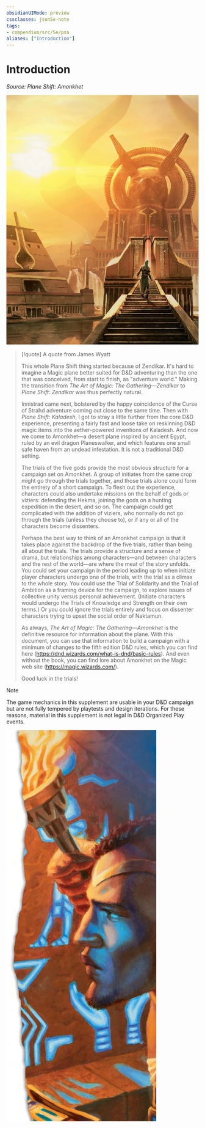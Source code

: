 ```yaml
---
obsidianUIMode: preview
cssclasses: json5e-note
tags:
- compendium/src/5e/psa
aliases: ["Introduction"]
---
```

# Introduction
*Source: Plane Shift: Amonkhet* 

![Amonkhet](https://raw.githubusercontent.com/5etools-mirror-3/5etools-img/main/book/PSA/001.webp#center)

> [!quote] A quote from James Wyatt  
> 
> This whole Plane Shift thing started because of Zendikar. It's hard to imagine a Magic plane better suited for D&D adventuring than the one that was conceived, from start to finish, as "adventure world." Making the transition from *The Art of Magic: The Gathering—Zendikar* to *Plane Shift: Zendikar* was thus perfectly natural.
> 
> Innistrad came next, bolstered by the happy coincidence of the Curse of Strahd adventure coming out close to the same time. Then with *Plane Shift: Kaladesh*, I got to stray a little further from the core D&D experience, presenting a fairly fast and loose take on reskinning D&D magic items into the aether-powered inventions of Kaladesh. And now we come to Amonkhet—a desert plane inspired by ancient Egypt, ruled by an evil dragon Planeswalker, and which features one small safe haven from an undead infestation. It is not a traditional D&D setting.
> 
> The trials of the five gods provide the most obvious structure for a campaign set on Amonkhet. A group of initiates from the same crop might go through the trials together, and those trials alone could form the entirety of a short campaign. To flesh out the experience, characters could also undertake missions on the behalf of gods or viziers: defending the Hekma, joining the gods on a hunting expedition in the desert, and so on. The campaign could get complicated with the addition of viziers, who normally do not go through the trials (unless they choose to), or if any or all of the characters become dissenters.
> 
> Perhaps the best way to think of an Amonkhet campaign is that it takes place against the backdrop of the five trials, rather than being all about the trials. The trials provide a structure and a sense of drama, but relationships among characters—and between characters and the rest of the world—are where the meat of the story unfolds. You could set your campaign in the period leading up to when initiate player characters undergo one of the trials, with the trial as a climax to the whole story. You could use the Trial of Solidarity and the Trial of Ambition as a framing device for the campaign, to explore issues of collective unity versus personal achievement. (Initiate characters would undergo the Trials of Knowledge and Strength on their own terms.) Or you could ignore the trials entirely and focus on dissenter characters trying to upset the social order of Naktamun.
> 
> As always, *The Art of Magic: The Gathering—Amonkhet* is the definitive resource for information about the plane. With this document, you can use that information to build a campaign with a minimum of changes to the fifth edition D&D rules, which you can find here (https://dnd.wizards.com/what-is-dnd/basic-rules). And even without the book, you can find lore about Amonkhet on the Magic web site (https://magic.wizards.com/).
> 
> Good luck in the trials!

> [!note]
> The game mechanics in this supplement are usable in your D&D campaign but are not fully tempered by playtests and design iterations. For these reasons, material in this supplement is not legal in D&D Organized Play events.

![Hieroglyphic Illumination](https://raw.githubusercontent.com/5etools-mirror-3/5etools-img/main/book/PSA/002.webp#center)